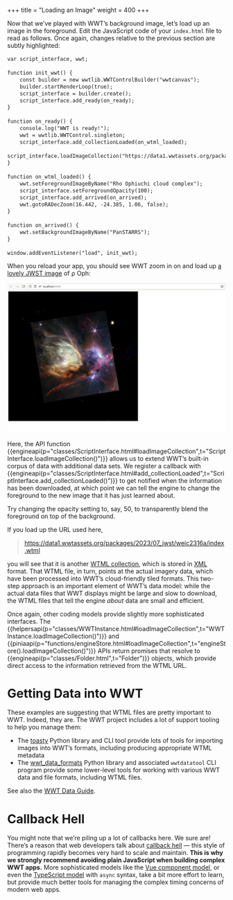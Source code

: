 +++
title = "Loading an Image"
weight = 400
+++

Now that we’ve played with WWT’s background image, let’s load up an image in the
foreground. Edit the JavaScript code of your `index.html` file to read as
follows. Once again, changes relative to the previous section are subtly
highlighted:
```js,hl_lines=13-14 17-22
var script_interface, wwt;

function init_wwt() {
    const builder = new wwtlib.WWTControlBuilder("wwtcanvas");
    builder.startRenderLoop(true);
    script_interface = builder.create();
    script_interface.add_ready(on_ready);
}

function on_ready() {
    console.log("WWT is ready!");
    wwt = wwtlib.WWTControl.singleton;
    script_interface.add_collectionLoaded(on_wtml_loaded);
    script_interface.loadImageCollection("https://data1.wwtassets.org/packages/2023/07_jwst/weic2316a/index.wtml");
}

function on_wtml_loaded() {
    wwt.setForegroundImageByName("Rho Ophiuchi cloud complex");
    script_interface.setForegroundOpacity(100);
    script_interface.add_arrived(on_arrived);
    wwt.gotoRADecZoom(16.442, -24.385, 1.06, false);
}

function on_arrived() {
    wwt.setBackgroundImageByName("PanSTARRS");
}

window.addEventListener("load", init_wwt);
```

When you reload your app, you should see WWT zoom in on and load up [a lovely
JWST image][weic2316a] of ρ Oph:

[weic2316a]: https://esawebb.org/images/weic2316a/

![WWT showing Rho Oph as imaged by JWST](rho-oph.jpg)

Here, the API function
{{engineapi(p="classes/ScriptInterface.html#loadImageCollection",t="ScriptInterface.loadImageCollection()")}}
allows us to extend WWT’s built-in corpus of data with additional data sets. We
register a callback with
{{engineapi(p="classes/ScriptInterface.html#add_collectionLoaded",t="ScriptInterface.add_collectionLoaded()")}}
to get notified when the information has been downloaded, at which point we can
tell the engine to change the foreground to the new image that it has just
learned about.

<div class="callout callout-note">

Try changing the opacity setting to, say, 50, to transparently blend the
foreground on top of the background.

</div>

If you load up the URL used here,

> <https://data1.wwtassets.org/packages/2023/07_jwst/weic2316a/index.wtml>

you will see that it is another [WTML collection][wtml], which is stored in
[XML] format. That WTML file, in turn, points at the actual imagery data, which
have been processed into WWT’s cloud-friendly tiled formats. This two-step
approach is an important element of WWT’s data model: while the actual data
files that WWT displays might be large and slow to download, the WTML files that
tell the engine *about* data are small and efficient.

[wtml]: https://docs.worldwidetelescope.org/data-guide/1/data-file-formats/collections/
[XML]: https://en.wikipedia.org/wiki/XML

<div class="callout callout-note">

Once again, other coding models provide slightly more sophisticated interfaces.
The
{{helpersapi(p="classes/WWTInstance.html#loadImageCollection",t="WWTInstance.loadImageCollection()")}}
and
{{piniaapi(p="functions/engineStore.html#loadImageCollection",t="engineStore().loadImageCollection()")}}
APIs return promises that resolve to
{{engineapi(p="classes/Folder.html",t="Folder")}} objects, which provide direct
access to the information retrieved from the WTML URL.

</div>


# Getting Data into WWT

These examples are suggesting that WTML files are pretty important to WWT.
Indeed, they are. The WWT project includes a lot of support tooling to help you
manage them:

- The [toasty] Python library and CLI tool provide lots of tools for importing
  images into WWT’s formats, including producing appropriate WTML metadata
- The [wwt_data_formats] Python library and associated `wwtdatatool` CLI program
  provide some lower-level tools for working with various WWT data and file
  formats, including WTML files.

See also the [WWT Data Guide].

[toasty]: https://toasty.readthedocs.io/
[wwt_data_formats]: https://wwt-data-formats.readthedocs.io/
[WWT Data Guide]: https://docs.worldwidetelescope.org/data-guide/1/


# Callback Hell

You might note that we’re piling up a lot of callbacks here. We sure are!
There’s a reason that web developers talk about [callback
hell](http://callbackhell.com) — this style of programming rapidly becomes very
hard to scale and maintain. **This is why we strongly recommend avoiding plain
JavaScript when building complex WWT apps.** More sophisticated models like the
[Vue component model](@/getting-started/vue-component-model.md), or even the
[TypeScript model](@/getting-started/bundled-typescript-model.md) with `async`
syntax, take a bit more effort to learn, but provide much better tools for
managing the complex timing concerns of modern web apps.
